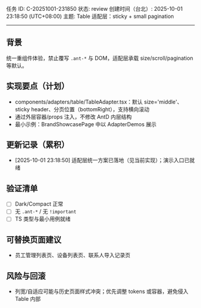 任务 ID: C-20251001-231850
状态: review
创建时间（台北）: 2025-10-01 23:18:50 (UTC+08:00)
主题: Table 适配层：sticky + small pagination

---

## 背景
统一重组件体验，禁止覆写 `.ant-*` 与 DOM，适配层承载 size/scroll/pagination 等默认。

## 实现要点（计划）
- components/adapters/table/TableAdapter.tsx：默认 size='middle'、sticky header、分页位置（bottomRight），支持横向滚动
- 通过外层容器/props 注入，不修改 AntD 内层结构
- 最小示例：BrandShowcasePage 中以 AdapterDemos 展示

## 更新记录（累积）
- [2025-10-01 23:18:50] 适配层统一方案已落地（见当前实现）；演示入口已就绪

## 验证清单
- [ ] Dark/Compact 正常
- [ ] 无 `.ant-*` / 无 `!important`
- [ ] TS 类型与最小用例就绪

## 可替换页面建议
- 员工管理列表页、设备列表页、联系人导入记录页

## 风险与回滚
- 列宽/自适应可能与历史页面样式冲突；优先调整 tokens 或容器，避免侵入 Table 内部
